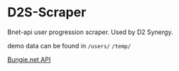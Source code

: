# D2S-Scraper
Bnet-api user progression scraper. Used by D2 Synergy.

demo data can be found in `/users/` `/temp/`

[Bungie.net API](https://bungie-net.github.io/multi/index.html)
